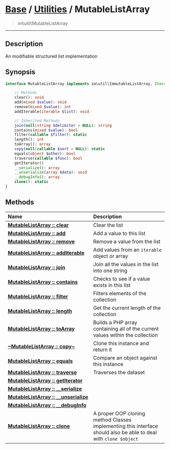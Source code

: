 # [Base](base.md) / [Utilities](util.md) / MutableListArray
 > im\util\MutableListArray
____

## Description
An modifiable structured list implementation

## Synopsis
```php
interface MutableListArray implements im\util\ImmutableListArray, IteratorAggregate, im\features\Serializable, im\features\Cloneable, Traversable, im\util\Collection {

    // Methods
    clear(): void
    add(mixed $value): void
    remove(mixed $value): int
    addIterable(iterable $list): void

    // Inherited Methods
    join(null|string $delimiter = NULL): string
    contains(mixed $value): bool
    filter(callable $filter): static
    length(): int
    toArray(): array
    copy(null|callable $sort = NULL): static
    equals(object $other): bool
    traverse(callable $func): bool
    getIterator()
    __serialize(): array
    __unserialize(array $data): void
    __debugInfo(): array
    clone(): static
}
```

## Methods
| Name | Description |
| :--- | :---------- |
| [__MutableListArray&nbsp;::&nbsp;clear__](util-MutableListArray-clear.md) | Clear the list |
| [__MutableListArray&nbsp;::&nbsp;add__](util-MutableListArray-add.md) | Add a value to this list |
| [__MutableListArray&nbsp;::&nbsp;remove__](util-MutableListArray-remove.md) | Remove a value from the list |
| [__MutableListArray&nbsp;::&nbsp;addIterable__](util-MutableListArray-addIterable.md) | Add values from an `iterable` object or array |
| [__MutableListArray&nbsp;::&nbsp;join__](util-MutableListArray-join.md) | Join all the values in the list into one string |
| [__MutableListArray&nbsp;::&nbsp;contains__](util-MutableListArray-contains.md) | Checks to see if a value exists in this list |
| [__MutableListArray&nbsp;::&nbsp;filter__](util-MutableListArray-filter.md) | Filters elements of the collection |
| [__MutableListArray&nbsp;::&nbsp;length__](util-MutableListArray-length.md) | Get the current length of the collection |
| [__MutableListArray&nbsp;::&nbsp;toArray__](util-MutableListArray-toArray.md) | Builds a PHP array containing all of the current values within the collection |
| [__~MutableListArray&nbsp;::&nbsp;copy~__](util-MutableListArray-copy.md) | Clone this instance and return it |
| [__MutableListArray&nbsp;::&nbsp;equals__](util-MutableListArray-equals.md) | Compare an object against this instance |
| [__MutableListArray&nbsp;::&nbsp;traverse__](util-MutableListArray-traverse.md) | Traverses the dataset |
| [__MutableListArray&nbsp;::&nbsp;getIterator__](util-MutableListArray-getIterator.md) |  |
| [__MutableListArray&nbsp;::&nbsp;\_\_serialize__](util-MutableListArray-__serialize.md) |  |
| [__MutableListArray&nbsp;::&nbsp;\_\_unserialize__](util-MutableListArray-__unserialize.md) |  |
| [__MutableListArray&nbsp;::&nbsp;\_\_debugInfo__](util-MutableListArray-__debugInfo.md) |  |
| [__MutableListArray&nbsp;::&nbsp;clone__](util-MutableListArray-clone.md) | A proper OOP cloning method  Classes implementing this interface should also be able to deal with `clone $object` |
